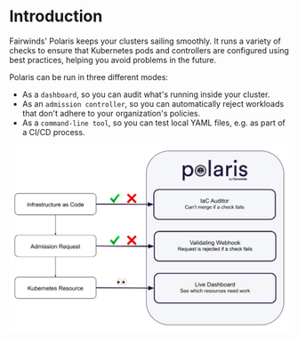 # Introduction

Fairwinds' Polaris keeps your clusters sailing smoothly. It runs a variety of checks to ensure that
Kubernetes pods and controllers are configured using best practices, helping you avoid
problems in the future.

Polaris can be run in three different modes:
* As a `dashboard`, so you can audit what's running inside your cluster.
* As an `admission controller`, so you can automatically reject workloads that don't adhere to your organization's policies.
* As a `command-line tool`, so you can test local YAML files, e.g. as part of a CI/CD process.

<p align="center">
  <img src="./assets/polaris-architecture.svg" alt="Polaris Architecture" width="550"/>
</p>

